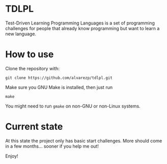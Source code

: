 TDLPL
=====

Test-Driven Learning Programming Languages is a set of programming challenges
for people that already know programming but want to learn a new language.

How to use
==========

Clone the repository with:

`git clone https://github.com/alvarezp/tdlpl.git`

Make sure you GNU Make is installed, then just run

`make`

You might need to run `gmake` on non-GNU or non-Linux systems.

Current state
=============

At this state the project only has basic start challenges. More should come
in a few months... sooner if you help me out!

Enjoy!

